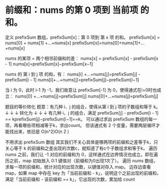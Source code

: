 # 前缀和：nums 的第 0 项到 当前项 的和。
定义 prefixSum 数组，prefixSum[x]：第 0 项到 第 x 项 的和。
prefixSum[x] = nums[0] + nums[1] +…+nums[x]
prefixSum[x]=nums[0]+nums[1]+…+nums[x]

nums 的某项 = 两个相邻前缀和的差：
nums[x] = prefixSum[x] - prefixSum[x - 1]
nums[x]=prefixSum[x]−prefixSum[x−1]

nums 的 第 i 到 j 项 的和，有：
nums[i] +…+nums[j]=prefixSum[j] - prefixSum[i - 1]
nums[i]+…+nums[j]=prefixSum[j]−prefixSum[i−1]

当 i 为 0，此时 i-1 为 -1，我们故意让 prefixSum[-1] 为 0，使得通式在i=0时也成立：
nums[0] +…+nums[j]=prefixSum[j]
nums[0]+…+nums[j]=prefixSum[j]

题目的等价转化
题意：有几种 i、j 的组合，使得从第 i 到 j 项的子数组和等于 k。
↓ ↓ ↓ 转化为 ↓ ↓ ↓
有几种 i、j 的组合，满足 prefixSum[j] - prefixSum[i - 1] == kprefixSum[j]−prefixSum[i−1]==k。
可以通过求出 prefixSum 数组的每一项，再看哪些项相减等于k，求出count。
但该通式有 2 个变量，需要两层循环才能找出来，依旧是 O(n^2)O(n 
2
 )

不用求出 prefixSum 数组
其实我们不关心具体是哪两项的前缀和之差等于k，只关心等于 k 的前缀和之差出现的次数c，就知道了有c个子数组求和等于k。
遍历 nums 之前，我们让 -1 对应的前缀和为 0，这样通式在边界情况也成立。即在遍历之前，map 初始放入 0:1 键值对（前缀和为0出现1次了）。
遍历 nums 数组，求每一项的前缀和，统计对应的出现次数，以键值对存入 map。
边存边查看 map，如果 map 中存在 key 为「当前前缀和 - k」，说明这个之前出现的前缀和，满足「当前前缀和 - 该前缀和 == k」，它出现的次数，累加给 count
